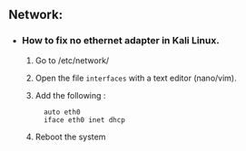 ## Network:
- ### How to fix no ethernet adapter in Kali Linux.
    1. Go to /etc/network/
    2. Open the file `interfaces`  with a text editor (nano/vim).
    3. Add the following : 

             auto eth0
             iface eth0 inet dhcp

    4. Reboot the system

